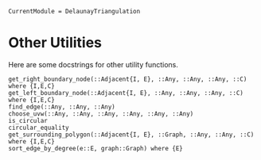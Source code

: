```@meta
CurrentModule = DelaunayTriangulation
```

# Other Utilities 

Here are some docstrings for other utility functions.

```@docs 
get_right_boundary_node(::Adjacent{I, E}, ::Any, ::Any, ::Any, ::C) where {I,E,C}
get_left_boundary_node(::Adjacent{I, E}, ::Any, ::Any, ::Any, ::C) where {I,E,C}
find_edge(::Any, ::Any, ::Any)
choose_uvw(::Any, ::Any, ::Any, ::Any, ::Any, ::Any)
is_circular 
circular_equality
get_surrounding_polygon(::Adjacent{I, E}, ::Graph, ::Any, ::Any, ::C) where {I,E,C}
sort_edge_by_degree(e::E, graph::Graph) where {E}
```